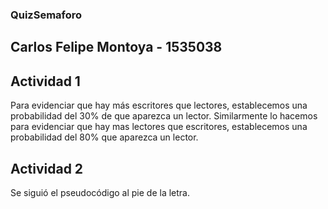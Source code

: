 ### QuizSemaforo
## Carlos Felipe Montoya - 1535038
## Actividad 1
Para evidenciar que hay más escritores que lectores, establecemos una probabilidad del 30% de que aparezca un lector. Similarmente
lo hacemos para evidenciar que hay mas lectores que escritores, establecemos una probabilidad del 80% que aparezca un lector.
## Actividad 2
Se siguió el pseudocódigo al pie de la letra.
